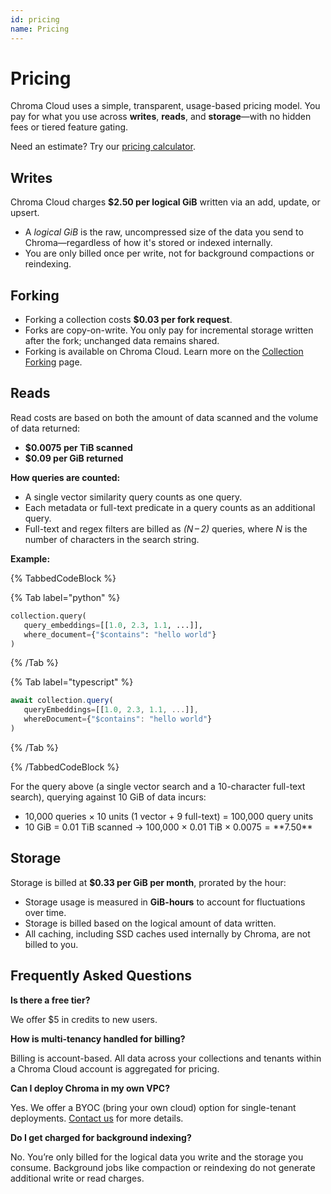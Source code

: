```yaml
---
id: pricing
name: Pricing
---
```


# Pricing

Chroma Cloud uses a simple, transparent, usage-based pricing model. You pay for what you use across **writes**, **reads**, and **storage**—with no hidden fees or tiered feature gating.

Need an estimate? Try our [pricing calculator](https://trychroma.com/pricing).

## Writes

Chroma Cloud charges **$2.50 per logical GiB** written via an add, update, or upsert.

- A _logical GiB_ is the raw, uncompressed size of the data you send to Chroma—regardless of how it's stored or indexed internally.
- You are only billed once per write, not for background compactions or reindexing.

## Forking

- Forking a collection costs **$0.03 per fork request**.
- Forks are copy-on-write. You only pay for incremental storage written after the fork; unchanged data remains shared.
- Forking is available on Chroma Cloud. Learn more on the [Collection Forking](./collection-forking) page.

## Reads

Read costs are based on both the amount of data scanned and the volume of data returned:

- **$0.0075 per TiB scanned**
- **$0.09 per GiB returned**

**How queries are counted:**

- A single vector similarity query counts as one query.
- Each metadata or full-text predicate in a query counts as an additional query.
- Full-text and regex filters are billed as _(N – 2)_ queries, where _N_ is the number of characters in the search string.

**Example:**

{% TabbedCodeBlock %}

{% Tab label="python" %}

```python
collection.query(
   query_embeddings=[[1.0, 2.3, 1.1, ...]],
   where_document={"$contains": "hello world"}
)
```

{% /Tab %}

{% Tab label="typescript" %}

```typescript
await collection.query(
   queryEmbeddings=[[1.0, 2.3, 1.1, ...]],
   whereDocument={"$contains": "hello world"}
)
```

{% /Tab %}

{% /TabbedCodeBlock %}

For the query above (a single vector search and a 10-character full-text search), querying against 10 GiB of data incurs:

- 10,000 queries × 10 units (1 vector + 9 full-text) = 100,000 query units
- 10 GiB = 0.01 TiB scanned → 100,000 × 0.01 TiB × $0.0075 = **$7.50**

## Storage

Storage is billed at **$0.33 per GiB per month**, prorated by the hour:

- Storage usage is measured in **GiB-hours** to account for fluctuations over time.
- Storage is billed based on the logical amount of data written.
- All caching, including SSD caches used internally by Chroma, are not billed to you.

## Frequently Asked Questions

**Is there a free tier?**

We offer $5 in credits to new users.

**How is multi-tenancy handled for billing?**

Billing is account-based. All data across your collections and tenants within a Chroma Cloud account is aggregated for pricing.

**Can I deploy Chroma in my own VPC?**

Yes. We offer a BYOC (bring your own cloud) option for single-tenant deployments. [Contact us](mailto:support@trychroma.com) for more details.

**Do I get charged for background indexing?**

No. You’re only billed for the logical data you write and the storage you consume. Background jobs like compaction or reindexing do not generate additional write or read charges.
